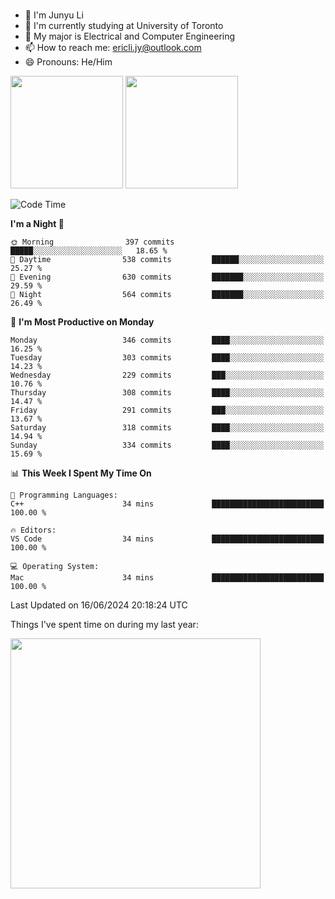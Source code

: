 ### 
- 👨 I'm Junyu Li
- 📖 I'm currently studying at University of Toronto
- 🌱 My major is Electrical and Computer Engineering
- 📫 How to reach me: ericli.jy@outlook.com
- 😄 Pronouns: He/Him

<p align="left">  
  <img height="180em" src="https://github-readme-stats-sigma-five-48.vercel.app/api?username=ericjyli&theme=tokyonight&show_icons=true&count_private=true&include_orgs=true" />
  <img height="180em" src="https://github-readme-stats-sigma-five-48.vercel.app/api/top-langs/?username=ericjyli&theme=tokyonight&count_private=true&include_orgs=true&include_orgs=true&layout=compact" />
</p>

<!--START_SECTION:waka-->
![Code Time](http://img.shields.io/badge/Code%20Time-479%20hrs%2053%20mins-blue)

**I'm a Night 🦉** 

```text
🌞 Morning                397 commits         █████░░░░░░░░░░░░░░░░░░░░   18.65 % 
🌆 Daytime                538 commits         ██████░░░░░░░░░░░░░░░░░░░   25.27 % 
🌃 Evening                630 commits         ███████░░░░░░░░░░░░░░░░░░   29.59 % 
🌙 Night                  564 commits         ███████░░░░░░░░░░░░░░░░░░   26.49 % 
```
📅 **I'm Most Productive on Monday** 

```text
Monday                   346 commits         ████░░░░░░░░░░░░░░░░░░░░░   16.25 % 
Tuesday                  303 commits         ████░░░░░░░░░░░░░░░░░░░░░   14.23 % 
Wednesday                229 commits         ███░░░░░░░░░░░░░░░░░░░░░░   10.76 % 
Thursday                 308 commits         ████░░░░░░░░░░░░░░░░░░░░░   14.47 % 
Friday                   291 commits         ███░░░░░░░░░░░░░░░░░░░░░░   13.67 % 
Saturday                 318 commits         ████░░░░░░░░░░░░░░░░░░░░░   14.94 % 
Sunday                   334 commits         ████░░░░░░░░░░░░░░░░░░░░░   15.69 % 
```


📊 **This Week I Spent My Time On** 

```text
💬 Programming Languages: 
C++                      34 mins             █████████████████████████   100.00 % 

🔥 Editors: 
VS Code                  34 mins             █████████████████████████   100.00 % 

💻 Operating System: 
Mac                      34 mins             █████████████████████████   100.00 % 
```


 Last Updated on 16/06/2024 20:18:24 UTC
<!--END_SECTION:waka-->

<p> Things I've spent time on during my last year: </p>
<img height="400em" src="https://github-readme-stats-git-master-ericjyli.vercel.app/api/wakatime?username=ericjyli&layout=compact&theme=tokyonight" />

<!--
Here are some ideas to get you started:

- 🔭 I’m currently working on ...
- 🌱 I’m currently learning ...
- 👯 I’m looking to collaborate on ...
- 🤔 I’m looking for help with ...
- 💬 Ask me about ...
- 📫 How to reach me: ...
- 😄 Pronouns: ...
- ⚡ Fun fact: ...
-->

